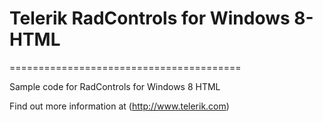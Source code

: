 # Telerik RadControls for Windows 8-HTML
========================================

Sample code for RadControls for Windows 8 HTML

Find out more information at (http://www.telerik.com)